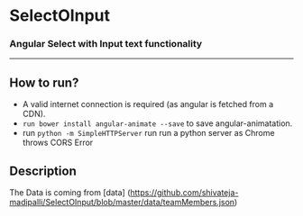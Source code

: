 # SelectOInput
### Angular Select with Input text functionality

----------

## How to run?
* A valid internet connection is required (as angular is fetched from a CDN).
* `run bower install angular-animate --save` to save angular-animatation.
* run `python -m SimpleHTTPServer` run run a python server as Chrome throws CORS Error

## Description
The Data is coming from [data] (https://github.com/shivateja-madipalli/SelectOInput/blob/master/data/teamMembers.json)
